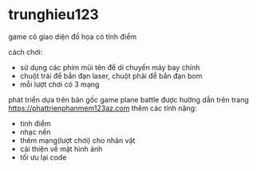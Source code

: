 # trunghieu123

game có giao diện đồ họa
có tính điểm

cách chơi:
- sử dụng các phím mũi tên để di chuyển máy bay chính
- chuột trái để bắn đạn laser, chuột phải để bắn đạn bom
- mỗi lượt chơi có 3 mạng

phát triển dựa trên bản gốc game plane battle được hướng dẫn trên trang https://phattrienphanmem123az.com
thêm các tính năng:
- tính điểm
- nhạc nền
- thêm mạng(lượt chơi) cho nhân vật
- cải thiện về mặt hình ảnh
- tối ưu lại code
